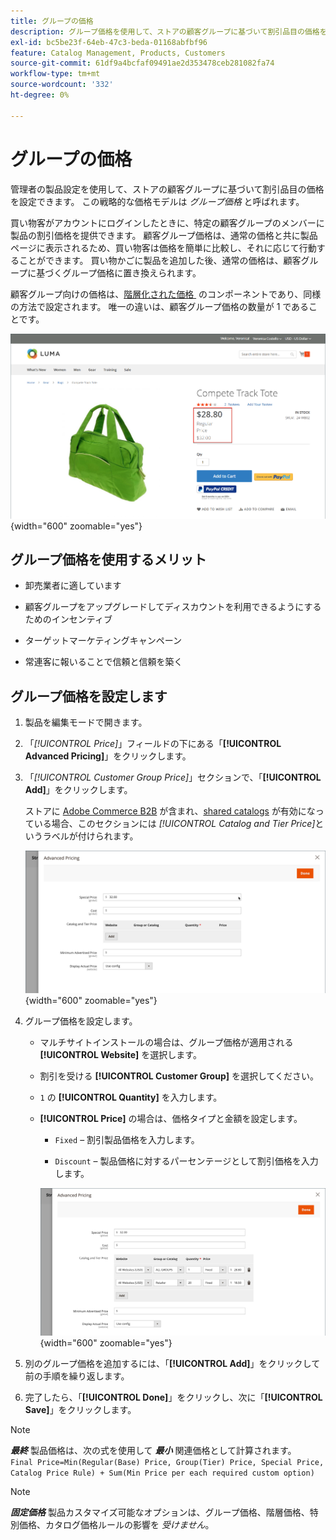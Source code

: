 ```yaml
---
title: グループの価格
description: グループ価格を使用して、ストアの顧客グループに基づいて割引品目の価格を設定する方法を説明します。
exl-id: bc5be23f-64eb-47c3-beda-01168abfbf96
feature: Catalog Management, Products, Customers
source-git-commit: 61df9a4bcfaf09491ae2d353478ceb281082fa74
workflow-type: tm+mt
source-wordcount: '332'
ht-degree: 0%

---
```


# グループの価格

管理者の製品設定を使用して、ストアの顧客グループに基づいて割引品目の価格を設定できます。 この戦略的な価格モデルは _グループ価格_ と呼ばれます。

買い物客がアカウントにログインしたときに、特定の顧客グループのメンバーに製品の割引価格を提供できます。 顧客グループ価格は、通常の価格と共に製品ページに表示されるため、買い物客は価格を簡単に比較し、それに応じて行動することができます。 買い物かごに製品を追加した後、通常の価格は、顧客グループに基づくグループ価格に置き換えられます。

顧客グループ向けの価格は、[&#x200B; 階層化された価格 &#x200B;](product-price-tier.md) のコンポーネントであり、同様の方法で設定されます。 唯一の違いは、顧客グループ価格の数量が 1 であることです。

![&#x200B; 顧客グループ割引 &#x200B;](./assets/storefront-price-group.png){width="600" zoomable="yes"}

## グループ価格を使用するメリット

- 卸売業者に適しています

- 顧客グループをアップグレードしてディスカウントを利用できるようにするためのインセンティブ

- ターゲットマーケティングキャンペーン

- 常連客に報いることで信頼と信頼を築く

## グループ価格を設定します

1. 製品を編集モードで開きます。

1. 「_[!UICONTROL Price]_」フィールドの下にある「**[!UICONTROL Advanced Pricing]**」をクリックします。

1. 「_[!UICONTROL Customer Group Price]_」セクションで、「**[!UICONTROL Add]**」をクリックします。

   ストアに [Adobe Commerce B2B](../b2b/introduction.md) が含まれ、[shared catalogs](../b2b/catalog-shared.md) が有効になっている場合、このセクションには _[!UICONTROL Catalog and Tier Price]_&#x200B;というラベルが付けられます。

   ![Advanced Pricing](./assets/product-price-group.png){width="600" zoomable="yes"}

1. グループ価格を設定します。

   - マルチサイトインストールの場合は、グループ価格が適用される **[!UICONTROL Website]** を選択します。

   - 割引を受ける **[!UICONTROL Customer Group]** を選択してください。

   - `1` の **[!UICONTROL Quantity]** を入力します。

   - **[!UICONTROL Price]** の場合は、価格タイプと金額を設定します。

      - `Fixed` – 割引製品価格を入力します。

      - `Discount` – 製品価格に対するパーセンテージとして割引価格を入力します。

     ![&#x200B; 顧客グループ価格 &#x200B;](./assets/product-price-group-discount.png){width="600" zoomable="yes"}

1. 別のグループ価格を追加するには、「**[!UICONTROL Add]**」をクリックして前の手順を繰り返します。

1. 完了したら、「**[!UICONTROL Done]**」をクリックし、次に「**[!UICONTROL Save]**」をクリックします。

>[!NOTE]
>
>**_最終_** 製品価格は、次の式を使用して **_最小_** 関連価格として計算されます。<br/>`Final Price=Min(Regular(Base) Price, Group(Tier) Price, Special Price, Catalog Price Rule) + Sum(Min Price per each required custom option)`

>[!NOTE]
>
>**_固定価格_** 製品カスタマイズ可能なオプションは、グループ価格、階層価格、特別価格、カタログ価格ルールの影響を _受けません_。
